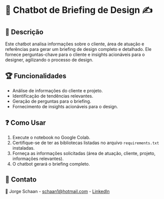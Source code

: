 # 🎨 Chatbot de Briefing de Design ✍

## 🧾 Descrição

Este chatbot analisa informações sobre o cliente, área de atuação e referências para gerar um briefing de design completo e detalhado. Ele fornece perguntas-chave para o cliente e insights acionáveis para o designer, agilizando o processo de design.

## 🏆 Funcionalidades

* Análise de informações do cliente e projeto.
* Identificação de tendências relevantes.
* Geração de perguntas para o briefing.
* Fornecimento de insights acionáveis para o design.

## ❓ Como Usar

1.  Execute o notebook no Google Colab.
2.  Certifique-se de ter as bibliotecas listadas no arquivo `requirements.txt` instaladas.
3.  Forneça as informações solicitadas (área de atuação, cliente, projeto, informações relevantes).
4.  O chatbot gerará o briefing completo.

## 📩 Contato

💛 Jorge Schaan - [schaan1@hotmail.com](mailto:schaan1@hotmail.com) - [LinkedIn](https://www.linkedin.com/in/jorge-schaan/)
